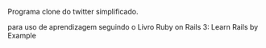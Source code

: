Programa clone do twitter simplificado.

para uso de aprendizagem seguindo o Livro Ruby on Rails 3: Learn Rails by Example